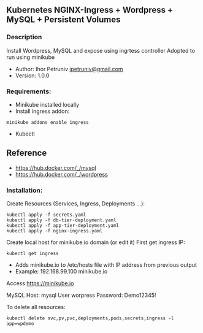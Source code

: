 ## Kubernetes NGINX-Ingress + Wordpress + MySQL + Persistent Volumes

### Description

Install Wordpress, MySQL and expose using ingrtess controller
Adopted to run using minikube

- Author: Ihor Petruniv <ipetruniv@gmail.com>
- Version: 1.0.0

### Requirements:

- Minikube installed locally
- Install ingress addon:
```
minikube addons enable ingress
```
- Kubectl

## Reference

- https://hub.docker.com/_/mysql
- https://hub.docker.com/_/wordpress

### Installation:


Create Resources (Services, Ingress, Deployments ...):

```
kubectl apply -f secrets.yaml
kubectl apply -f db-tier-deployment.yaml
kubectl apply -f app-tier-deployment.yaml
kubectl apply -f nginx-ingress.yaml
```

Create local host for minikube.io domain (or edit it)
First get ingress IP:
```
kubectl get ingress
```

- Adds minikube.io to /etc/hosts file with IP address from previous output
- Example: 192.168.99.100  minikube.io


Access https://minikube.io

MySQL
Host: mysql
User worpress
Password: Demo12345!


To delete all resources:

```
kubectl delete svc,pv,pvc,deployments,pods,secrets,ingress -l app=wpdemo
```

